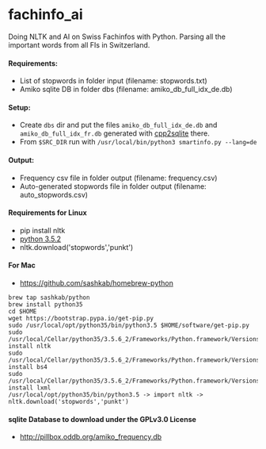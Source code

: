 # fachinfo_ai
Doing NLTK and AI on Swiss Fachinfos with Python. Parsing all the important words from all FIs in Switzerland.
#### Requirements:
* List of stopwords in folder input (filename: stopwords.txt)
* Amiko sqlite DB in folder dbs (filename: amiko_db_full_idx_de.db)

#### Setup:
* Create `dbs` dir and put the files `amiko_db_full_idx_de.db` and `amiko_db_full_idx_fr.db` generated with [cpp2sqlite](https://github.com/zdavatz/cpp2sqlite) there.
* From `$SRC_DIR` run with `/usr/local/bin/python3 smartinfo.py --lang=de`

#### Output:
* Frequency csv file in folder output (filename: frequency.csv)
* Auto-generated stopwords file in folder output (filename: auto_stopwords.csv)

#### Requirements for Linux
* pip install nltk
* [python 3.5.2](https://www.python.org/ftp/python/3.5.2/Python-3.5.2.tgz)
* nltk.download('stopwords','punkt')

#### For Mac
* https://github.com/sashkab/homebrew-python
```
brew tap sashkab/python
brew install python35
cd $HOME
wget https://bootstrap.pypa.io/get-pip.py
sudo /usr/local/opt/python35/bin/python3.5 $HOME/software/get-pip.py
sudo /usr/local/Cellar/python35/3.5.6_2/Frameworks/Python.framework/Versions/3.5/bin/pip3.5  install nltk
sudo /usr/local/Cellar/python35/3.5.6_2/Frameworks/Python.framework/Versions/3.5/bin/pip3.5  install bs4
sudo /usr/local/Cellar/python35/3.5.6_2/Frameworks/Python.framework/Versions/3.5/bin/pip3.5  install lxml
/usr/local/opt/python35/bin/python3.5 -> import nltk -> nltk.download('stopwords','punkt')
```

#### sqlite Database to download under the GPLv3.0 License
* http://pillbox.oddb.org/amiko_frequency.db
